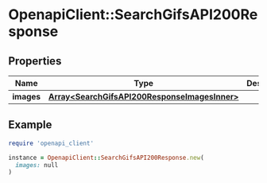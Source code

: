# OpenapiClient::SearchGifsAPI200Response

## Properties

| Name | Type | Description | Notes |
| ---- | ---- | ----------- | ----- |
| **images** | [**Array&lt;SearchGifsAPI200ResponseImagesInner&gt;**](SearchGifsAPI200ResponseImagesInner.md) |  | [optional] |

## Example

```ruby
require 'openapi_client'

instance = OpenapiClient::SearchGifsAPI200Response.new(
  images: null
)
```


